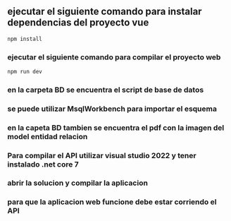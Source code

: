 
## ejecutar el siguiente comando para instalar dependencias del proyecto vue

```sh
npm install
```

### ejecutar el siguiente comando para compilar el proyecto web

```sh
npm run dev
```

### en la carpeta BD se encuentra el script de base de datos
### se puede utilizar MsqlWorkbench para importar el esquema
### en la capeta BD tambien se encuentra el pdf con la imagen del model entidad relacion

### Para compilar el API utilizar visual studio 2022 y tener instalado .net core 7
### abrir la solucion y compilar la aplicacion 

### para que la aplicacion web funcione debe estar corriendo el API



